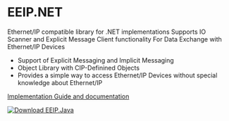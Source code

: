 # EEIP.NET
Ethernet/IP compatible library for .NET implementations
Supports IO Scanner and Explicit Message Client functionality
For Data Exchange with Ethernet/IP Devices

- Support of Explicit Messaging and Implicit Messaging
- Object Library with CIP-Definined Objects
- Provides a simple way to access Ethernet/IP Devices without special knowledge about Ethernet/IP

<a href="http://www.de.re.eeip-library.de">Implementation Guide and documentation</a>

<a href="https://sourceforge.net/projects/de.re.eeip-java/files/latest/download" rel="nofollow"><img alt="Download EEIP.Java" src="https://a.fsdn.com/con/app/sf-download-button"></a>
